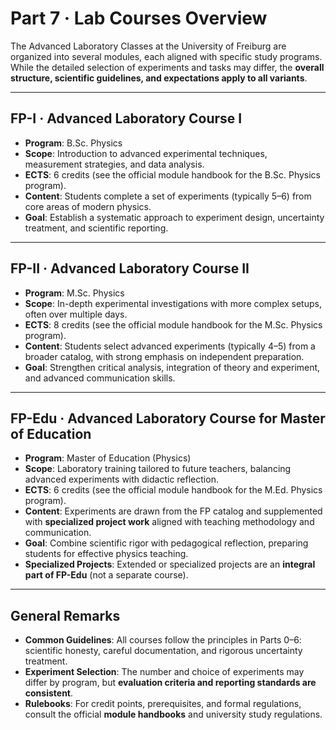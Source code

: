 # Part 7 · Lab Courses Overview

The Advanced Laboratory Classes at the University of Freiburg are organized into several modules, each aligned with specific study programs. While the detailed selection of experiments and tasks may differ, the **overall structure, scientific guidelines, and expectations apply to all variants**.

---

## FP-I · Advanced Laboratory Course I
- **Program**: B.Sc. Physics  
- **Scope**: Introduction to advanced experimental techniques, measurement strategies, and data analysis.  
- **ECTS**: 6 credits (see the official module handbook for the B.Sc. Physics program).  
- **Content**: Students complete a set of experiments (typically 5–6) from core areas of modern physics.  
- **Goal**: Establish a systematic approach to experiment design, uncertainty treatment, and scientific reporting.

---

## FP-II · Advanced Laboratory Course II
- **Program**: M.Sc. Physics  
- **Scope**: In-depth experimental investigations with more complex setups, often over multiple days.  
- **ECTS**: 8 credits (see the official module handbook for the M.Sc. Physics program).  
- **Content**: Students select advanced experiments (typically 4–5) from a broader catalog, with strong emphasis on independent preparation.  
- **Goal**: Strengthen critical analysis, integration of theory and experiment, and advanced communication skills.

---

## FP-Edu · Advanced Laboratory Course for Master of Education
- **Program**: Master of Education (Physics)  
- **Scope**: Laboratory training tailored to future teachers, balancing advanced experiments with didactic reflection.  
- **ECTS**: 6 credits (see the official module handbook for the M.Ed. Physics program).  
- **Content**: Experiments are drawn from the FP catalog and supplemented with **specialized project work** aligned with teaching methodology and communication.  
- **Goal**: Combine scientific rigor with pedagogical reflection, preparing students for effective physics teaching.  
- **Specialized Projects**: Extended or specialized projects are an **integral part of FP-Edu** (not a separate course).

---

## General Remarks
- **Common Guidelines**: All courses follow the principles in Parts 0–6: scientific honesty, careful documentation, and rigorous uncertainty treatment.  
- **Experiment Selection**: The number and choice of experiments may differ by program, but **evaluation criteria and reporting standards are consistent**.  
- **Rulebooks**: For credit points, prerequisites, and formal regulations, consult the official **module handbooks** and university study regulations.
